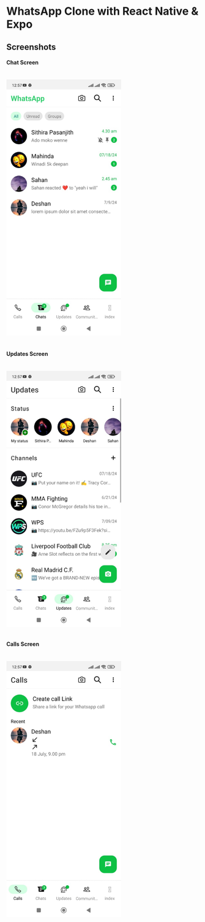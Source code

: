 # WhatsApp Clone with React Native & Expo

## Screenshots

#### Chat Screen

<br><img src="./assets/images/screenshots/chat.jpg" alt="Chat Screenshot" width="300"/>

#### <br>Updates Screen

<br>
<div style="display: flex;">
  <img src="./assets/images/screenshots/Update1.jpg" alt="Update Screenshot" width="300"/>
</div>

#### <br>Calls Screen

<br>
<div style="display: flex;">
  <img src="./assets/images/screenshots/Calls.jpg" alt="Update Screenshot" width="300"/>
</div>